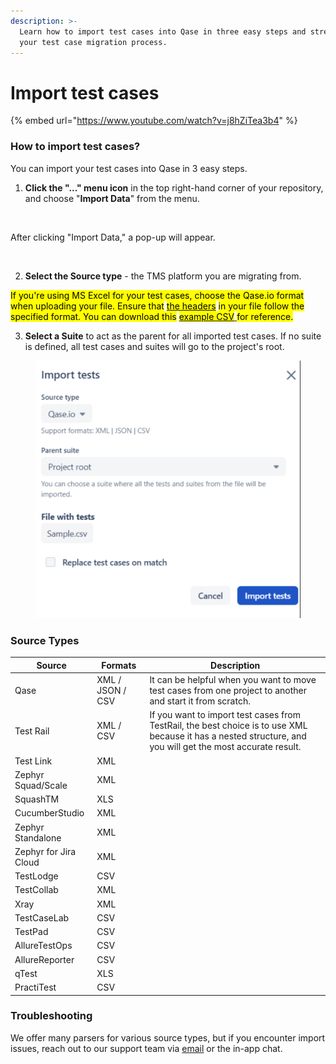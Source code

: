 ```yaml
---
description: >-
  Learn how to import test cases into Qase in three easy steps and streamline
  your test case migration process.
---
```


# Import test cases

{% embed url="https://www.youtube.com/watch?v=j8hZiTea3b4" %}

### How to import test cases?

You can import your test cases into Qase in 3 easy steps.

1. **Click the "..." menu icon** in the top right-hand corner of your repository, and choose "**Import Data**" from the menu.

<figure><img src="https://qase.intercom-attachments-7.com/i/o/595244819/d859f668c89fe20f335dc4ed/loNtdZKbSQeE0ndtXVDrWf_Mg1tPv8rznQJhMIdMh7c5gg9sE0JkcaB6a61gBWcDE5A4KvlkYGWWwbj_iDAo4lNJG4cnlAwYkcqhPso7bQyr6jf4z3JG-QMhPdsKihpjZVeQNgsvmTv9WwaY5FcToE2GDD_6qBABs7Ukn8OmiZM0CMgrwds-N1vJaw" alt=""><figcaption></figcaption></figure>

After clicking "Import Data," a pop-up will appear.

<figure><img src="https://qase.intercom-attachments-7.com/i/o/595244899/c5bc5f60b5c3354762080a09/l1jggqTM7nZy7_WOxipsI-sJ_e4keNGwlcYLHW1xI1txg0iJqa_0402qyOSCElecwKUrX-u6Al4k0uGlOk_tC1UgLIXTQb1CXEAvFhkMIb1tfk3eZ-UCV_sSieZLN3xxnKXTGLx2mMbF8fVDpv8ifwjXMAu3a0YXgh-IWJL1YxG_u9vAXugNlUUSig" alt=""><figcaption></figcaption></figure>

2. **Select the Source type** - the TMS platform you are migrating from.

&#x20;<mark style="background-color:yellow;">If you're using MS Excel for your test cases, choose the Qase.io format when uploading your file. Ensure that</mark> [<mark style="background-color:yellow;">the headers</mark>](https://drive.google.com/file/d/1LZL0Zg2GRMOyn8TsXv-hGsuO4m6pXuxI/view?usp=drive\_link) <mark style="background-color:yellow;">in your file follow the specified format. You can download this</mark> [<mark style="background-color:yellow;">example CSV</mark> ](https://drive.google.com/file/d/1ZWEBZHNtkJZWnvNcMoNoR-mOznp-8Ahd/view)<mark style="background-color:yellow;">for reference.</mark>&#x20;

3. **Select a Suite** to act as the parent for all imported test cases. If no suite is defined, all test cases and suites will go to the project's root.

<figure><img src="../../../.gitbook/assets/Screenshot 2023-12-04 at 3.16.07 PM.png" alt=""><figcaption></figcaption></figure>

### Source Types

| Source                | Formats          | Description                                                                                                                                                 |
| --------------------- | ---------------- | ----------------------------------------------------------------------------------------------------------------------------------------------------------- |
| Qase                  | XML / JSON / CSV | It can be helpful when you want to move test cases from one project to another and start it from scratch.                                                   |
| Test Rail             | XML / CSV        | If you want to import test cases from TestRail, the best choice is to use XML because it has a nested structure, and you will get the most accurate result. |
| Test Link             | XML              |                                                                                                                                                             |
| Zephyr Squad/Scale    | XML              |                                                                                                                                                             |
| SquashTM              | XLS              |                                                                                                                                                             |
| CucumberStudio        | XML              |                                                                                                                                                             |
| Zephyr Standalone     | XML              |                                                                                                                                                             |
| Zephyr for Jira Cloud | XML              |                                                                                                                                                             |
| TestLodge             | CSV              |                                                                                                                                                             |
| TestCollab            | XML              |                                                                                                                                                             |
| Xray                  | XML              |                                                                                                                                                             |
| TestCaseLab           | CSV              |                                                                                                                                                             |
| TestPad               | CSV              |                                                                                                                                                             |
| AllureTestOps         | CSV              |                                                                                                                                                             |
| AllureReporter        | CSV              |                                                                                                                                                             |
| qTest                 | XLS              |                                                                                                                                                             |
| PractiTest            | CSV              |                                                                                                                                                             |

### Troubleshooting <a href="#h_117d219698" id="h_117d219698"></a>

We offer many parsers for various source types, but if you encounter import issues, reach out to our support team via [email](mailto:support@qase.io) or the in-app chat.
